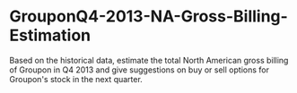 # GrouponQ4-2013-NA-Gross-Billing-Estimation
Based on the historical data, estimate the total North American gross billing of Groupon in Q4 2013 and give suggestions on buy or sell options for Groupon's stock in the next quarter.
